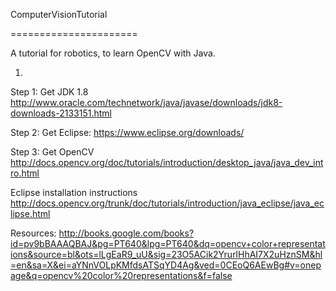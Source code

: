 ComputerVisionTutorial

======================



A tutorial for robotics, to learn OpenCV with Java. 

1. 

Step 1: Get JDK 1.8
http://www.oracle.com/technetwork/java/javase/downloads/jdk8-downloads-2133151.html

Step 2: Get Eclipse:
https://www.eclipse.org/downloads/ 

Step 3: Get OpenCV
http://docs.opencv.org/doc/tutorials/introduction/desktop_java/java_dev_intro.html

Eclipse installation instructions
http://docs.opencv.org/trunk/doc/tutorials/introduction/java_eclipse/java_eclipse.html

Resources:
http://books.google.com/books?id=pv9bBAAAQBAJ&pg=PT640&lpg=PT640&dq=opencv+color+representations&source=bl&ots=lLgEaR9_uU&sig=23O5ACik2YrurlHhAI7X2uHznSM&hl=en&sa=X&ei=aYNnVOLpKMfdsATSqYD4Ag&ved=0CEoQ6AEwBg#v=onepage&q=opencv%20color%20representations&f=false


